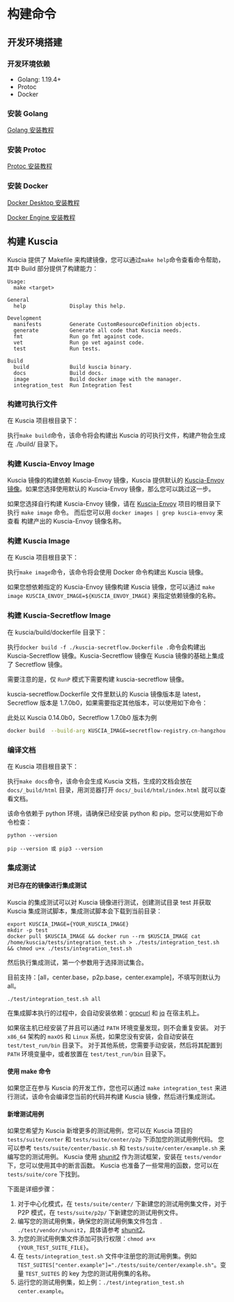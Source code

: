 # 构建命令

## 开发环境搭建

### 开发环境依赖

* Golang: 1.19.4+
* Protoc
* Docker

### 安装 Golang

[Golang 安装教程](https://go.dev/doc/install)

### 安装 Protoc

[Protoc 安装教程](https://github.com/protocolbuffers/protobuf/blob/main/README.md#protobuf-compiler-installation)

### 安装 Docker

[Docker Desktop 安装教程](https://docs.docker.com/desktop/)

[Docker Engine 安装教程](https://docs.docker.com/engine/install/)

## 构建 Kuscia

Kuscia 提供了 Makefile 来构建镜像，您可以通过`make help`命令查看命令帮助，其中 Build 部分提供了构建能力：

```shell
Usage:
  make <target>

General
  help              Display this help.

Development
  manifests         Generate CustomResourceDefinition objects.
  generate          Generate all code that Kuscia needs.
  fmt               Run go fmt against code.
  vet               Run go vet against code.
  test              Run tests.

Build
  build             Build kuscia binary.
  docs              Build docs.
  image             Build docker image with the manager.
  integration_test  Run Integration Test
```

### 构建可执行文件

在 Kuscia 项目根目录下：

执行`make build`命令，该命令将会构建出 Kuscia 的可执行文件，构建产物会生成在 ./build/ 目录下。

### 构建 Kuscia-Envoy Image

Kuscia 镜像的构建依赖 Kuscia-Envoy 镜像，Kuscia 提供默认的 [Kuscia-Envoy 镜像](https://hub.docker.com/r/secretflow/kuscia-envoy/tags)。如果您选择使用默认的 Kuscia-Envoy 镜像，那么您可以跳过这一步。

如果您选择自行构建 Kuscia-Envoy 镜像，请在 [Kuscia-Envoy](https://github.com/secretflow/kuscia-envoy) 项目的根目录下执行 `make image` 命令。 而后您可以用 `docker images | grep kuscia-envoy` 来查看
构建产出的 Kuscia-Envoy 镜像名称。

### 构建 Kuscia Image

在 Kuscia 项目根目录下：

执行`make image`命令，该命令将会使用 Docker 命令构建出 Kuscia 镜像。

如果您想依赖指定的 Kuscia-Envoy 镜像构建 Kuscia 镜像，您可以通过 `make image KUSCIA_ENVOY_IMAGE=${KUSCIA_ENVOY_IMAGE}` 来指定依赖镜像的名称。

### 构建 Kuscia-Secretflow Image

在 kuscia/build/dockerfile 目录下：

执行`docker build -f ./kuscia-secretflow.Dockerfile .`命令会构建出 Kuscia-Secretflow 镜像。Kuscia-Secretflow 镜像在 Kuscia 镜像的基础上集成了 Secretflow 镜像。

需要注意的是，仅 `RunP` 模式下需要构建 kuscia-secretflow 镜像。

kuscia-secretflow.Dockerfile 文件里默认的 Kuscia 镜像版本是 latest，Secretflow 版本是 1.7.0b0，如果需要指定其他版本，可以使用如下命令：

此处以 Kuscia 0.14.0b0，Secretflow 1.7.0b0 版本为例

```bash
docker build  --build-arg KUSCIA_IMAGE=secretflow-registry.cn-hangzhou.cr.aliyuncs.com/secretflow/kuscia:0.14.0b0  --build-arg  SF_VERSION=1.7.0b0 -f ./kuscia-secretflow.Dockerfile .
```

### 编译文档

在 Kuscia 项目根目录下：

执行`make docs`命令，该命令会生成 Kuscia 文档，生成的文档会放在 `docs/_build/html` 目录，用浏览器打开 `docs/_build/html/index.html` 就可以查看文档。

该命令依赖于 python 环境，请确保已经安装 python 和 pip。您可以使用如下命令检查：

```shell
python --version

pip --version 或 pip3 --version
```

### 集成测试

#### 对已存在的镜像进行集成测试

Kuscia 的集成测试可以对 Kuscia 镜像进行测试，创建测试目录 test 并获取 Kuscia 集成测试脚本，集成测试脚本会下载到当前目录：

```shell
export KUSCIA_IMAGE={YOUR_KUSCIA_IMAGE}
mkdir -p test
docker pull $KUSCIA_IMAGE && docker run --rm $KUSCIA_IMAGE cat /home/kuscia/tests/integration_test.sh > ./tests/integration_test.sh && chmod u+x ./tests/integration_test.sh
```

然后执行集成测试，第一个参数用于选择测试集合。

目前支持：\[all，center.base，p2p.base，center.example\]，不填写则默认为 all。

```shell
./test/integration_test.sh all
```

在集成脚本执行的过程中，会自动安装依赖：[grpcurl](https://github.com/fullstorydev/grpcurl/releases) 和 [jq](https://jqlang.github.io/jq/download/) 在宿主机上。

如果宿主机已经安装了并且可以通过 `PATH` 环境变量发现，则不会重复安装。 对于 `x86_64` 架构的 `maxOS` 和 `Linux` 系统，如果您没有安装，会自动安装在 `test/test_run/bin` 目录下。
对于其他系统，您需要手动安装，然后将其配置到 `PATH` 环境变量中，或者放置在 `test/test_run/bin` 目录下。

#### 使用 make 命令

如果您正在参与 Kuscia 的开发工作，您也可以通过 `make integration_test` 来进行测试，该命令会编译您当前的代码并构建 Kuscia 镜像，然后进行集成测试。

#### 新增测试用例

如果您希望为 Kuscia 新增更多的测试用例，您可以在 Kuscia 项目的 `tests/suite/center` 和 `tests/suite/center/p2p` 下添加您的测试用例代码。
您可以参考 `tests/suite/center/basic.sh` 和 `tests/suite/center/example.sh` 来编写您的测试用例。
Kuscia 使用 [shunit2](https://github.com/kward/shunit2) 作为测试框架，安装在 `tests/vendor` 下，您可以使用其中的断言函数。
Kuscia 也准备了一些常用的函数，您可以在 `tests/suite/core` 下找到。

下面是详细步骤：

1. 对于中心化模式，在 `tests/suite/center/` 下新建您的测试用例集文件，对于 P2P 模式，在 `tests/suite/p2p/` 下新建您的测试用例文件。
2. 编写您的测试用例集，确保您的测试用例集文件包含 `. ./test/vendor/shunit2`，具体请参考 [shunit2](https://github.com/kward/shunit2)。
3. 为您的测试用例集文件添加可执行权限：`chmod a+x {YOUR_TEST_SUITE_FILE}`。
4. 在 `tests/integration_test.sh` 文件中注册您的测试用例集。例如 `TEST_SUITES["center.example"]="./tests/suite/center/example.sh"`。变量 `TEST_SUITES` 的 key 为您的测试用例集的名称。
5. 运行您的测试用例集，如上例：`./test/integration_test.sh center.example`。
